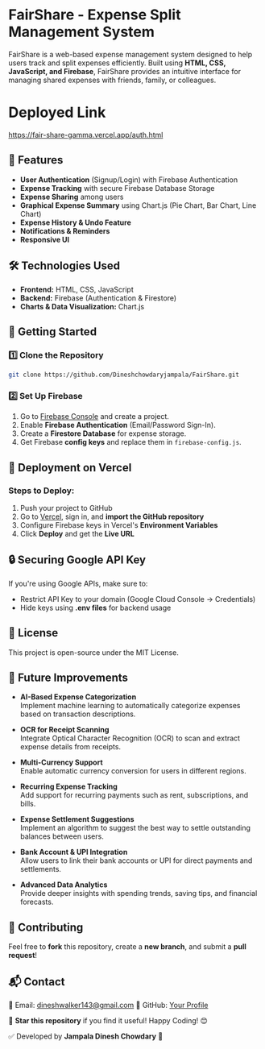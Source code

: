 # FairShare - Expense Split Management System

FairShare is a web-based expense management system designed to help users track and split expenses efficiently. Built using **HTML, CSS, JavaScript, and Firebase**, FairShare provides an intuitive interface for managing shared expenses with friends, family, or colleagues.

# Deployed Link
https://fair-share-gamma.vercel.app/auth.html

## 🚀 Features

- **User Authentication** (Signup/Login) with Firebase Authentication
- **Expense Tracking** with secure Firebase Database Storage
- **Expense Sharing** among users
- **Graphical Expense Summary** using Chart.js (Pie Chart, Bar Chart, Line Chart)
- **Expense History & Undo Feature**
- **Notifications & Reminders**
- **Responsive UI** 

## 🛠️ Technologies Used

- **Frontend:** HTML, CSS, JavaScript
- **Backend:** Firebase (Authentication & Firestore)
- **Charts & Data Visualization:** Chart.js

## 📌 Getting Started

### 1️⃣ Clone the Repository

```sh
git clone https://github.com/Dineshchowdaryjampala/FairShare.git
```

### 2️⃣ Set Up Firebase

1. Go to [Firebase Console](https://console.firebase.google.com/) and create a project.
2. Enable **Firebase Authentication** (Email/Password Sign-In).
3. Create a **Firestore Database** for expense storage.
4. Get Firebase **config keys** and replace them in `firebase-config.js`.


## 🚀 Deployment on Vercel

### Steps to Deploy:

1. Push your project to GitHub
2. Go to [Vercel](https://vercel.com/), sign in, and **import the GitHub repository**
3. Configure Firebase keys in Vercel's **Environment Variables**
4. Click **Deploy** and get the **Live URL**

## 🔒 Securing Google API Key

If you're using Google APIs, make sure to:

- Restrict API Key to your domain (Google Cloud Console → Credentials)
- Hide keys using **.env files** for backend usage

## 📄 License

This project is open-source under the MIT License.

## 🔮 Future Improvements

- **AI-Based Expense Categorization**  
  Implement machine learning to automatically categorize expenses based on transaction descriptions.

- **OCR for Receipt Scanning**  
  Integrate Optical Character Recognition (OCR) to scan and extract expense details from receipts.

- **Multi-Currency Support**  
  Enable automatic currency conversion for users in different regions.

- **Recurring Expense Tracking**  
  Add support for recurring payments such as rent, subscriptions, and bills.

- **Expense Settlement Suggestions**  
  Implement an algorithm to suggest the best way to settle outstanding balances between users.

- **Bank Account & UPI Integration**  
  Allow users to link their bank accounts or UPI for direct payments and settlements.

- **Advanced Data Analytics**  
  Provide deeper insights with spending trends, saving tips, and financial forecasts.

## 📢 Contributing
Feel free to **fork** this repository, create a **new branch**, and submit a **pull request**!

## 📬 Contact
📧 Email: dineshwalker143@gmail.com
🔗 GitHub: [Your Profile](https://github.com/Dineshchowdaryjampala)

🚀 **Star this repository** if you find it useful! Happy Coding! 😊

✅ Developed by **Jampala Dinesh Chowdary** 🚀

